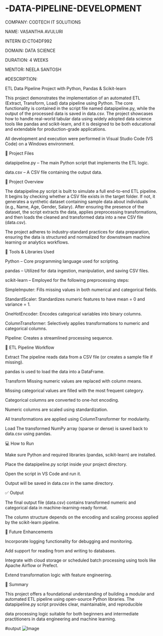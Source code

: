 # -DATA-PIPELINE-DEVELOPMENT
COMPANY: CODTECH IT SOLUTIONS

NAME: VASANTHA AVULURI

INTERN ID:CT04DF992

DOMAIN: DATA SCIENCE

DURATION: 4 WEEKS

MENTOR: NEELA SANTOSH

#DESCRIPTION:

ETL Data Pipeline Project with Python, Pandas & Scikit-learn

This project demonstrates the implementation of an automated ETL (Extract, Transform, Load) data pipeline using Python. The core functionality is contained in the script file named datapipeline.py, while the output of the processed data is saved in data.csv. The project showcases how to handle real-world tabular data using widely adopted data science tools like pandas and scikit-learn, and it is designed to be both educational and extendable for production-grade applications.

All development and execution were performed in Visual Studio Code (VS Code) on a Windows environment.

📁 Project Files

datapipeline.py – The main Python script that implements the ETL logic.

data.csv – A CSV file containing the output data.

🧱 Project Overview

The datapipeline.py script is built to simulate a full end-to-end ETL pipeline. It begins by checking whether a CSV file exists in the target folder. If not, it generates a synthetic dataset containing sample data about individuals (e.g., Name, Age, Gender, Salary). After ensuring the presence of the dataset, the script extracts the data, applies preprocessing transformations, and then loads the cleaned and transformed data into a new CSV file (data.csv).

The project adheres to industry-standard practices for data preparation, ensuring the data is structured and normalized for downstream machine learning or analytics workflows.

🧰 Tools & Libraries Used

Python – Core programming language used for scripting.

pandas – Utilized for data ingestion, manipulation, and saving CSV files.

scikit-learn – Employed for the following preprocessing steps:

SimpleImputer: Fills missing values in both numerical and categorical fields.

StandardScaler: Standardizes numeric features to have mean = 0 and variance = 1.

OneHotEncoder: Encodes categorical variables into binary columns.

ColumnTransformer: Selectively applies transformations to numeric and categorical columns.

Pipeline: Creates a streamlined processing sequence.

🔁 ETL Pipeline Workflow

Extract
The pipeline reads data from a CSV file (or creates a sample file if missing).

pandas is used to load the data into a DataFrame.

Transform
Missing numeric values are replaced with column means.

Missing categorical values are filled with the most frequent category.

Categorical columns are converted to one-hot encoding.

Numeric columns are scaled using standardization.

All transformations are applied using ColumnTransformer for modularity.

Load
The transformed NumPy array (sparse or dense) is saved back to data.csv using pandas.

💻 How to Run

Make sure Python and required libraries (pandas, scikit-learn) are installed.

Place the datapipeline.py script inside your project directory.

Open the script in VS Code and run it.

Output will be saved in data.csv in the same directory.

✅ Output

The final output file (data.csv) contains transformed numeric and categorical data in machine-learning-ready format.

The column structure depends on the encoding and scaling process applied by the scikit-learn pipeline.

🚀 Future Enhancements

Incorporate logging functionality for debugging and monitoring.

Add support for reading from and writing to databases.

Integrate with cloud storage or scheduled batch processing using tools like Apache Airflow or Prefect.

Extend transformation logic with feature engineering.

📌 Summary

This project offers a foundational understanding of building a modular and automated ETL pipeline using open-source Python libraries. The datapipeline.py script provides clear, maintainable, and reproducible

data processing logic suitable for both beginners and intermediate practitioners in data engineering and machine learning.

#output
![Image](https://github.com/user-attachments/assets/c20d5b51-9b58-4a98-aa8f-d0ee858f20c9)
